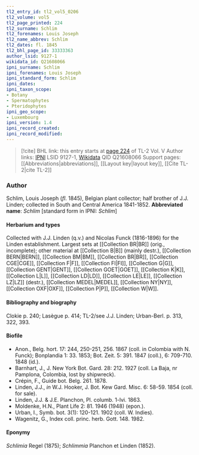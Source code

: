 ```yaml
---
tl2_entry_id: tl2_vol5_0206
tl2_volume: vol5
tl2_page_printed: 224
tl2_surname: Schlim
tl2_forenames: Louis Joseph
tl2_name_abbrev: Schlim
tl2_dates: fl. 1845
tl2_bhl_page_id: 33333363
author_lsid: 9127-1
wikidata_id: Q21608066
ipni_surname: Schlim
ipni_forenames: Louis Joseph
ipni_standard_form: Schlim
ipni_dates: 
ipni_taxon_scope: 
- Botany
- Spermatophytes
- Pteridophytes
ipni_geo_scope: 
- Luxembourg
ipni_version: 1.4
ipni_record_created: 
ipni_record_modified:
---
```


> [!cite] BHL link: this entry starts at [page 224](https://www.biodiversitylibrary.org/page/33333363) of TL-2 Vol. V
> Author links: [IPNI](https://www.ipni.org/a/9127-1) LSID 9127-1, [Wikidata](https://www.wikidata.org/wiki/Q21608066) QID Q21608066
> Support pages: [[Abbreviations|abbreviations]], [[Layout key|layout key]], [[Cite TL-2|cite TL-2]]

### Author

Schlim, Louis Joseph (*fl*. 1845), Belgian plant collector; half brother of J.J. Linden; collected in South and Central America 1841-1852. 
**Abbreviated name**: *Schlim* \[standard form in IPNI: *Schlim*\]

#### Herbarium and types

Collected with J.J. Linden (q.v.) and Nicolas Funck (1816-1896) for the Linden establishment. Largest sets at [[Collection BR|BR]] (orig., incomplete); other material at [[Collection B|B]] (mainly destr.), [[Collection BERN|BERN]], [[Collection BM|BM]], [[Collection BR|BR]], [[Collection CGE|CGE]], [[Collection F|F]], [[Collection FI|FI]], [[Collection G|G]], [[Collection GENT|GENT]], [[Collection GOET|GOET]], [[Collection K|K]], [[Collection L|L]], [[Collection LD|LD]], [[Collection LE|LE]], [[Collection LZ|LZ]] (destr.), [[Collection MEDEL|MEDEL]], [[Collection NY|NY]], [[Collection OXF|OXF]], [[Collection P|P]], [[Collection W|W]].

#### Bibliography and biography

Clokie p. 240; Lasègue p. 414; TL-2/see J.J. Linden; Urban-Berl. p. 313, 322, 393.

#### Biofile

- Anon., Belg. hort. 17: 244, 250-251, 256. 1867 (coll. in Colombia with N. Funck); Bonplandia 1: 33. 1853; Bot. Zeit. 5: 391. 1847 (coll.), 6: 709-710. 1848 (id.).
- Barnhart, J., J. New York Bot. Gard. 28: 212. 1927 (coll. La Baja, nr Pamplona, Colombia, lost by shipwreck).
- Crépin, F., Guide bot. Belg. 261. 1878.
- Linden, J.J., *in* W.J. Hooker, J. Bot. Kew Gard. Misc. 6: 58-59. 1854 (coll. for sale).
- Linden, J.J. & J.E. Planchon, Pl. columb. 1-lvi. 1863.
- Moldenke, H.N., Plant Life 2: 81. 1946 (1948) (epon.).
- Urban, I., Symb. bot. 3(1): 120-121. 1902 (coll. W. Indies).
- Wagenitz, G., Index coll. princ. herb. Gott. 148. 1982.

#### Eponymy

*Schlimia* Regel (1875); *Schlimmia* Planchon et Linden (1852).

